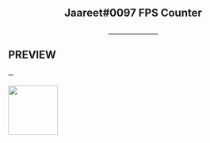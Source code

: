 <div align="center">

</h4>
  
<h2>Jaareet#0097 FPS Counter<h2>

<hr width="100">
  
  <h2>
  
<div align = "left">
  <h4>PREVIEW</h4>  
  <hr width="10vw">
  <img src = "https://i.imgur.com/oURvl20.png" width="100">
</div>
  
</div>
